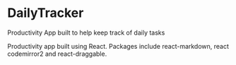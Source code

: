 # DailyTracker

Productivity App built to help keep track of daily tasks

Productivity app built using React. Packages include react-markdown, react codemirror2 and react-draggable. 